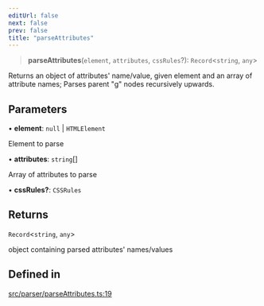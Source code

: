 ```yaml
---
editUrl: false
next: false
prev: false
title: "parseAttributes"
---
```


> **parseAttributes**(`element`, `attributes`, `cssRules`?): `Record`\<`string`, `any`\>

Returns an object of attributes' name/value, given element and an array of attribute names;
Parses parent "g" nodes recursively upwards.

## Parameters

• **element**: `null` \| `HTMLElement`

Element to parse

• **attributes**: `string`[]

Array of attributes to parse

• **cssRules?**: `CSSRules`

## Returns

`Record`\<`string`, `any`\>

object containing parsed attributes' names/values

## Defined in

[src/parser/parseAttributes.ts:19](https://github.com/fabricjs/fabric.js/blob/5c1240d8b4662e45868dd33f385f941de21c8e9c/src/parser/parseAttributes.ts#L19)
